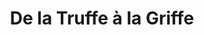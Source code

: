 ---
title: "De la Truffe à la Griffe"
url: /saint-symphorien-sur-coise/de-la-truffe-a-la-griffe/
shop: Tiere
---